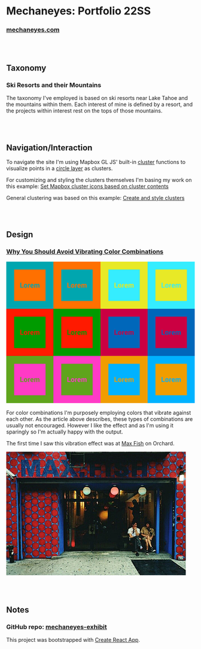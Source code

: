 
# Mechaneyes: Portfolio 22SS

  

### [mechaneyes.com](http://mechaneyes.com/)

<br />
<br />

## Taxonomy

  

### Ski Resorts and their Mountains

  

  

The taxonomy I've employed is based on ski resorts near Lake Tahoe and the mountains within them. Each interest of mine is defined by a resort, and the projects within interest rest on the tops of those mountains.

  
<br />
<br />
  

## Navigation/Interaction

  

  

To navigate the site I'm using Mapbox GL JS' built-in [cluster](https://docs.mapbox.com/mapbox-gl-js/style-spec/sources/#geojson-cluster) functions to visualize points in a [circle layer](https://docs.mapbox.com/mapbox-gl-js/style-spec/layers/#circle) as clusters.

  

  

For customizing and styling the clusters themselves I'm basing my work on this example: [Set Mapbox cluster icons based on cluster contents](https://medium.com/@droushi/mapbox-cluster-icons-based-on-cluster-content-d462a5a3ad5c)

  

  

General clustering was based on this example: [Create and style clusters](https://docs.mapbox.com/mapbox-gl-js/example/cluster/)

  
<br />
<br />
  

## Design

  

  

### [Why You Should Avoid Vibrating Color Combinations](https://webdesign.tutsplus.com/articles/why-you-should-avoid-vibrating-color-combinations--cms-25621)

  

  

![legibility](legibility.svg)

  

  

For color combinations I'm purposely employing colors that vibrate against each other. As the article above describes, these types of combinations are usually not encouraged. However I like the effect and as I'm using it sparingly so I'm actually happy with the output.

  

  

The first time I saw this vibration effect was at [Max Fish](https://maxfishbar.com/) on Orchard.

  

  

![max fish](max-fish.jpg)

  

<br />
<br />

## Notes

  

  

### GitHub repo: [mechaneyes-exhibit](https://github.com/rayweitzenberg/mechaneyes-exhibit)

  

  

This project was bootstrapped with [Create React App](https://github.com/facebook/create-react-app).